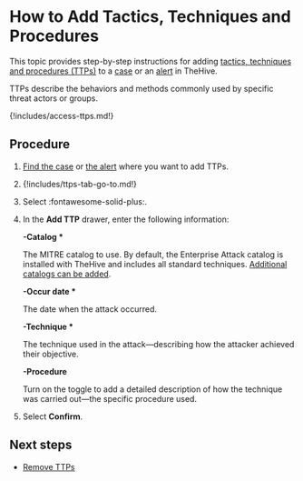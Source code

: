 # How to Add Tactics, Techniques and Procedures

This topic provides step-by-step instructions for adding [tactics, techniques and procedures (TTPs)](about-ttps.md) to a [case](../about-cases.md) or an [alert](../../alerts/about-alerts.md) in TheHive.

TTPs describe the behaviors and methods commonly used by specific threat actors or groups.

{!includes/access-ttps.md!}

<h2>Procedure</h2>

1. [Find the case](../search-for-cases/find-a-case.md) or [the alert](../../alerts/search-for-alerts/find-an-alert.md) where you want to add TTPs.

2. {!includes/ttps-tab-go-to.md!}

3. Select :fontawesome-solid-plus:.

4. In the **Add TTP** drawer, enter the following information:

    **-Catalog \***

    The MITRE catalog to use. By default, the Enterprise Attack catalog is installed with TheHive and includes all standard techniques. [Additional catalogs can be added](../../../../administration/ttps/add-a-catalog.md).

    **-Occur date \***

    The date when the attack occurred.

    **-Technique \***

    The technique used in the attack—describing how the attacker achieved their objective.

    **-Procedure**
    
    Turn on the toggle to add a detailed description of how the technique was carried out—the specific procedure used.

5. Select **Confirm**.

<h2>Next steps</h2>

* [Remove TTPs](remove-ttps.md)